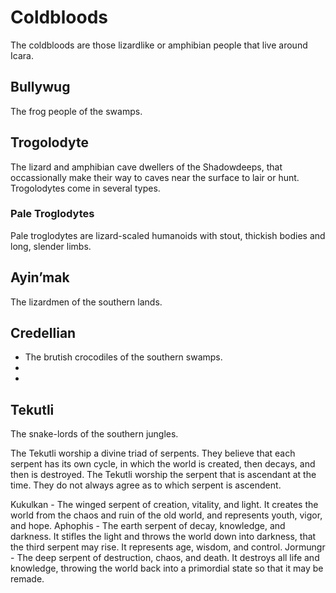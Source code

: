 # Coldbloods

The coldbloods are those lizardlike or amphibian people that live around Icara.

## Bullywug

The frog people of the swamps.

## Trogolodyte 

The lizard and amphibian cave dwellers of the Shadowdeeps, that occassionally make their way to caves near the surface to lair or hunt. Trogolodytes come in several types.

### Pale Troglodytes

Pale troglodytes are lizard-scaled humanoids with stout, thickish bodies and long, slender limbs. 

## Ayin’mak

The lizardmen of the southern lands.

## Credellian

 - The brutish crocodiles of the southern swamps.
-
-
## Tekutli

The snake-lords of the southern jungles.


The Tekutli worship a divine triad of serpents. They believe that each serpent has its own cycle, in which the world is created, then decays, and then is destroyed. The Tekutli worship the serpent that is ascendant at the time. They do not always agree as to which serpent is ascendent. 

Kukulkan - The winged serpent of creation, vitality, and light. It creates the world from the chaos and ruin of the old world, and represents youth, vigor, and hope.
Aphophis - The earth serpent of decay, knowledge, and darkness. It stifles the light and throws the world down into darkness, that the third serpent may rise. It represents age, wisdom, and control.
Jormungr - The deep serpent of destruction, chaos, and death. It destroys all life and knowledge, throwing the world back into a primordial state so that it may be remade.